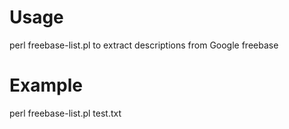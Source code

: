 # Usage
perl freebase-list.pl <file with a list of words> to extract descriptions from Google freebase

# Example
perl freebase-list.pl test.txt
